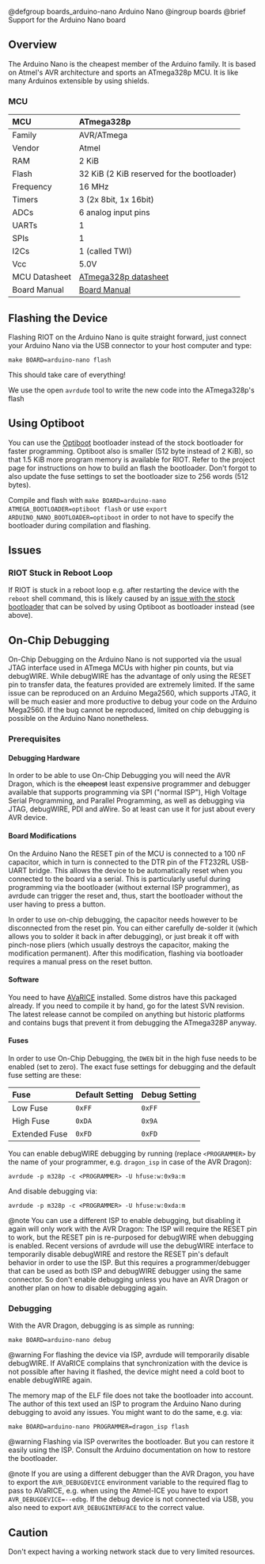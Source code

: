 @defgroup    boards_arduino-nano Arduino Nano
@ingroup     boards
@brief       Support for the Arduino Nano board

## Overview

The Arduino Nano is the cheapest member of the Arduino family. It is based on
Atmel's AVR architecture and sports an ATmega328p MCU. It is like many Arduinos
extensible by using shields.

### MCU
| MCU           | ATmega328p                                    |
|:------------- |:--------------------------------------------- |
| Family        | AVR/ATmega                                    |
| Vendor        | Atmel                                         |
| RAM           | 2 KiB                                         |
| Flash         | 32 KiB (2 KiB reserved for the bootloader)    |
| Frequency     | 16 MHz                                        |
| Timers        | 3 (2x 8bit, 1x 16bit)                         |
| ADCs          | 6 analog input pins                           |
| UARTs         | 1                                             |
| SPIs          | 1                                             |
| I2Cs          | 1 (called TWI)                                |
| Vcc           | 5.0V                                          |
| MCU Datasheet | [ATmega328p datasheet](http://ww1.microchip.com/downloads/en/DeviceDoc/ATmega48A-PA-88A-PA-168A-PA-328-P-DS-DS40002061A.pdf) |
| Board Manual  | [Board Manual](https://www.arduino.cc/en/uploads/Main/ArduinoNanoManual23.pdf) |

## Flashing the Device
Flashing RIOT on the Arduino Nano is quite straight forward, just connect your
Arduino Nano via the USB connector to your host computer and type:

`make BOARD=arduino-nano flash`

This should take care of everything!

We use the open `avrdude` tool to write the new code into the ATmega328p's
flash

## Using Optiboot

You can use the [Optiboot](https://github.com/Optiboot/optiboot) bootloader
instead of the stock bootloader for faster programming. Optiboot also is
smaller (512 byte instead of 2 KiB), so that 1.5 KiB more program memory is
available for RIOT. Refer to the project page for instructions on how to
build an flash the bootloader. Don't forgot to also update the fuse settings
to set the bootloader size to 256 words (512 bytes).

Compile and flash with `make BOARD=arduino-nano ATMEGA_BOOTLOADER=optiboot flash` or
use `export ARDUINO_NANO_BOOTLOADER=optiboot` in order to not have to specify
the bootloader during compilation and flashing.

## Issues

### RIOT Stuck in Reboot Loop

If RIOT is stuck in a reboot loop e.g. after restarting the device with the
`reboot` shell command, this is likely caused by an
[issue with the stock bootloader](https://forum.arduino.cc/index.php?topic=150419.0)
that can be solved by using Optiboot as bootloader instead (see above).

## On-Chip Debugging
On-Chip Debugging on the Arduino Nano is not supported via the usual JTAG
interface used in ATmega MCUs with higher pin counts, but via debugWIRE. While
debugWIRE has the advantage of only using the RESET pin to transfer data, the
features provided are extremely limited. If the same issue can be reproduced on
an Arduino Mega2560, which supports JTAG, it will be much easier and more
productive to debug your code on the Arduino Mega2560. If the bug cannot be
reproduced, limited on chip debugging is possible on the Arduino Nano
nonetheless.

### Prerequisites
#### Debugging Hardware
In order to be able to use On-Chip Debugging you will need the AVR Dragon, which
is the ~~cheapest~~ least expensive programmer and debugger available that
supports programming via SPI ("normal ISP"), High Voltage Serial Programming,
and Parallel Programming, as well as debugging via JTAG, debugWIRE, PDI and
aWire. So at least can use it for just about every AVR device.

#### Board Modifications
On the Arduino Nano the RESET pin of the MCU is connected to a 100 nF capacitor,
which in turn is connected to the DTR pin of the FT232RL USB-UART bridge. This
allows the device to be automatically reset when you connected to the board
via a serial. This is particularly useful during programming via the bootloader
(without external ISP programmer), as avrdude can trigger the reset and, thus,
start the bootloader without the user having to press a button.

In order to use on-chip debugging, the capacitor needs however to be
disconnected from the reset pin. You can either carefully de-solder it (which
allows you to solder it back in after debugging), or just break it off with
pinch-nose pliers (which usually destroys the capacitor, making the modification
permanent). After this modification, flashing via bootloader requires a manual
press on the reset button.

#### Software
You need to have [AVaRICE](http://avarice.sourceforge.net/) installed. Some
distros have this packaged already. If you need to compile it by hand, go for
the latest SVN revision. The latest release cannot be compiled on anything but
historic platforms and contains bugs that prevent it from debugging the
ATmega328P anyway.

#### Fuses
In order to use On-Chip Debugging, the `DWEN` bit in the high fuse needs to be
enabled (set to zero). The exact fuse settings for debugging and the default
fuse setting are these:

| Fuse          | Default Setting | Debug Setting |
|:------------- |:--------------- |:------------- |
| Low Fuse      | `0xFF`          | `0xFF`        |
| High Fuse     | `0xDA`          | `0x9A`        |
| Extended Fuse | `0xFD`          | `0xFD`        |

You can enable debugWIRE debugging by running (replace `<PROGRAMMER>` by the
name of your programmer, e.g. `dragon_isp` in case of the AVR Dragon):

    avrdude -p m328p -c <PROGRAMMER> -U hfuse:w:0x9a:m

And disable debugging via:

    avrdude -p m328p -c <PROGRAMMER> -U hfuse:w:0xda:m


@note   You can use a different ISP to enable debugging, but disabling it
        again will only work with the AVR Dragon: The ISP will require the RESET
        pin to work, but the RESET pin is re-purposed for debugWIRE when
        debugging is enabled. Recent versions of avrdude will use the debugWIRE
        interface to temporarily disable debugWIRE and restore the RESET pin's
        default behavior in order to use the ISP. But this requires a
        programmer/debugger that can be used as both ISP and debugWIRE debugger
        using the same connector. So don't enable debugging unless you have an
        AVR Dragon or another plan on how to disable debugging again.

### Debugging
With the AVR Dragon, debugging is as simple as running:

    make BOARD=arduino-nano debug

@warning    For flashing the device via ISP, avrdude will temporarily disable
            debugWIRE. If AVaRICE complains that synchronization with the device
            is not possible after having it flashed, the device might need a
            cold boot to enable debugWIRE again.

The memory map of the ELF file does not take the bootloader into account. The
author of this text used an ISP to program the Arduino Nano during debugging to
avoid any issues. You might want to do the same, e.g. via:

    make BOARD=arduino-nano PROGRAMMER=dragon_isp flash

@warning    Flashing via ISP overwrites the bootloader. But you can restore it
            easily using the ISP. Consult the Arduino documentation on how to
            restore the bootloader.

@note       If you are using a different debugger than the AVR Dragon, you have
            to export the `AVR_DEBUGDEVICE` environment variable to the required
            flag to pass to AVaRICE, e.g. when using the Atmel-ICE you have to
            export `AVR_DEBUGDEVICE=--edbg`. If the debug device is not
            connected via USB, you also need to export `AVR_DEBUGINTERFACE` to
            the correct value.

## Caution
Don't expect having a working network stack due to very limited resources.
